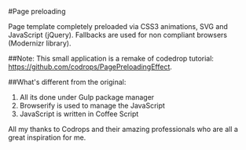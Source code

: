 #Page preloading

Page template completely preloaded via CSS3 animations, SVG and JavaScript (jQuery). Fallbacks are used for non compliant browsers (Modernizr library).

##Note:
This small application is a remake of codedrop tutorial: https://github.com/codrops/PagePreloadingEffect.

##What's different from the original:
1) All its done under Gulp package manager
2) Browserify is used to manage the JavaScript
3) JavaScript is written in Coffee Script

All my thanks to Codrops and their amazing professionals who are all a great inspiration for me.